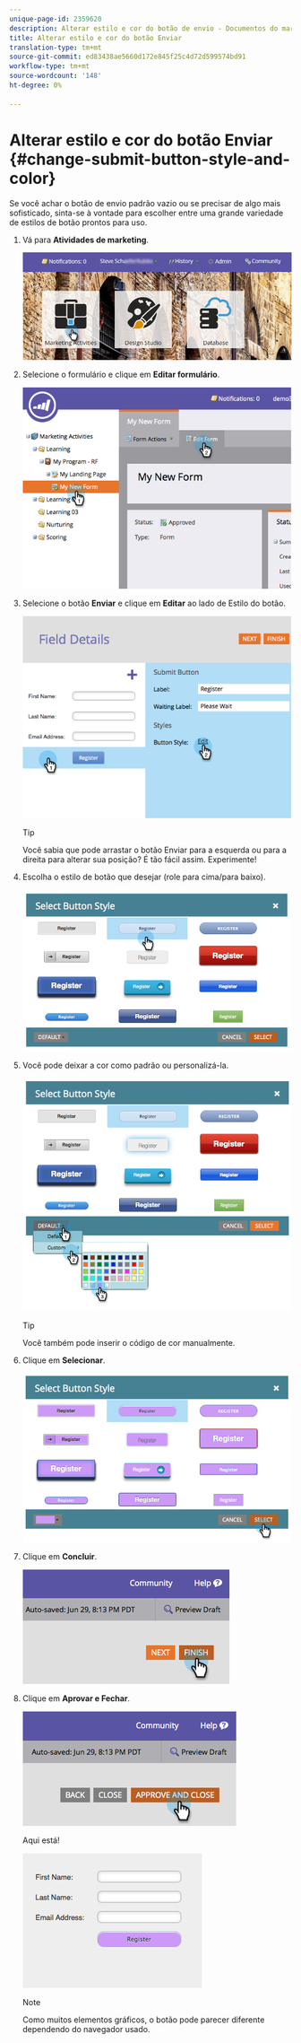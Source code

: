 ```yaml
---
unique-page-id: 2359620
description: Alterar estilo e cor do botão de envio - Documentos do marketing - Documentação do produto
title: Alterar estilo e cor do botão Enviar
translation-type: tm+mt
source-git-commit: ed83438ae5660d172e845f25c4d72d599574bd91
workflow-type: tm+mt
source-wordcount: '148'
ht-degree: 0%

---
```



# Alterar estilo e cor do botão Enviar {#change-submit-button-style-and-color}

Se você achar o botão de envio padrão vazio ou se precisar de algo mais sofisticado, sinta-se à vontade para escolher entre uma grande variedade de estilos de botão prontos para uso.

1. Vá para **Atividades de marketing**.

   ![](assets/login-marketing-activities-3.png)

1. Selecione o formulário e clique em **Editar formulário**.

   ![](assets/image2014-9-15-16-3a54-3a36.png)

1. Selecione o botão **Enviar** e clique em **Editar** ao lado de Estilo do botão.

   ![](assets/image2014-9-15-16-3a54-3a56.png)

   >[!TIP]
   >
   >Você sabia que pode arrastar o botão Enviar para a esquerda ou para a direita para alterar sua posição? É tão fácil assim. Experimente!

1. Escolha o estilo de botão que desejar (role para cima/para baixo).

   ![](assets/image2014-9-15-16-3a55-3a30.png)

1. Você pode deixar a cor como padrão ou personalizá-la.

   ![](assets/image2014-9-15-16-3a56-3a0.png)

   >[!TIP]
   >
   >Você também pode inserir o código de cor manualmente.

1. Clique em **Selecionar**.

   ![](assets/image2014-9-15-16-3a56-3a37.png)

1. Clique em **Concluir**.

   ![](assets/image2014-9-15-16-3a56-3a52.png)

1. Clique em **Aprovar e Fechar**.

   ![](assets/image2014-9-15-16-3a57-3a10.png)

   Aqui está!

   ![](assets/image2014-9-15-16-3a57-3a17.png)

   >[!NOTE]
   >
   >Como muitos elementos gráficos, o botão pode parecer diferente dependendo do navegador usado.
